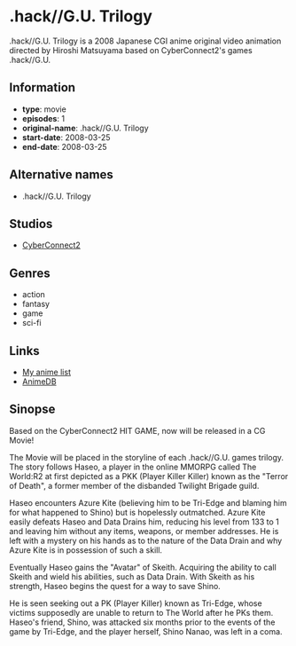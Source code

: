 # .hack//G.U. Trilogy

.hack//G.U. Trilogy is a 2008 Japanese CGI anime original video animation directed by Hiroshi Matsuyama based on CyberConnect2's games .hack//G.U.

## Information

-   **type**: movie
-   **episodes**: 1
-   **original-name**: .hack//G.U. Trilogy
-   **start-date**: 2008-03-25
-   **end-date**: 2008-03-25

## Alternative names

-   .hack//G.U. Trilogy

## Studios

-   [CyberConnect2](https://cyberconnect2.ca/)

## Genres

-   action
-   fantasy
-   game
-   sci-fi

## Links
- [My anime list](https://myanimelist.net/anime/3269/hack__GU_Trilogy)
- [AnimeDB](https://anidb.net/perl-bin/animedb.pl?show=anime&aid=5459)

## Sinopse
Based on the CyberConnect2 HIT GAME, now will be released in a CG Movie!

The Movie will be placed in the storyline of each .hack//G.U. games trilogy. The story follows Haseo, a player in the online MMORPG called The World:R2 at first depicted as a PKK (Player Killer Killer) known as the "Terror of Death", a former member of the disbanded Twilight Brigade guild.  

Haseo encounters Azure Kite (believing him to be Tri-Edge and blaming him for what happened to Shino) but is hopelessly outmatched. Azure Kite easily defeats Haseo and Data Drains him, reducing his level from 133 to 1 and leaving him without any items, weapons, or member addresses. He is left with a mystery on his hands as to the nature of the Data Drain and why Azure Kite is in possession of such a skill.

Eventually Haseo gains the "Avatar" of Skeith. Acquiring the ability to call Skeith and wield his abilities, such as Data Drain. With Skeith as his strength, Haseo begins the quest for a way to save Shino.

He is seen seeking out a PK (Player Killer) known as Tri-Edge, whose victims supposedly are unable to return to The World after he PKs them. Haseo's friend, Shino, was attacked six months prior to the events of the game by Tri-Edge, and the player herself, Shino Nanao, was left in a coma.

